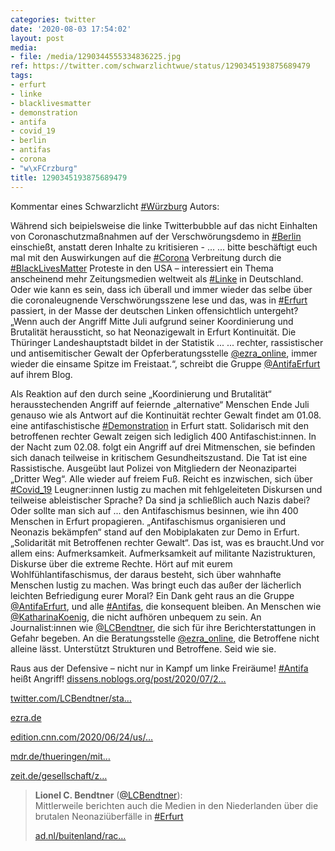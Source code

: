 ```yaml
---
categories: twitter
date: '2020-08-03 17:54:02'
layout: post
media:
- file: /media/1290344555334836225.jpg
ref: https://twitter.com/schwarzlichtwue/status/1290345193875689479
tags:
- erfurt
- linke
- blacklivesmatter
- demonstration
- antifa
- covid_19
- berlin
- antifas
- corona
- "w\xFCrzburg"
title: 1290345193875689479
---
```

Kommentar eines Schwarzlicht [#Würzburg](/t/würzburg) Autors:



Während sich beipielsweise die linke Twitterbubble auf das nicht Einhalten von Coronaschutzmaßnahmen auf der Verschwörungsdemo in [#Berlin](/t/berlin) einschießt, anstatt deren Inhalte zu kritisieren - ... 
... bitte beschäftigt euch mal mit den Auswirkungen auf die [#Corona](/t/corona) Verbreitung durch die [#BlackLivesMatter](/t/blacklivesmatter)  Proteste in den USA – interessiert ein Thema anscheinend mehr Zeitungsmedien weltweit als [#Linke](/t/linke) in Deutschland.
Oder wie kann es sein, dass ich überall und immer wieder das selbe über die coronaleugnende Verschwörungsszene lese und das, was in [#Erfurt](/t/erfurt) passiert, in der Masse der deutschen Linken offensichtlich untergeht?
„Wenn auch der Angriff Mitte Juli aufgrund seiner Koordinierung und Brutalität heraussticht, so hat Neonazigewalt in Erfurt Kontinuität. Die Thüringer Landeshauptstadt bildet in der Statistik ...
... rechter, rassistischer und antisemitischer Gewalt der Opferberatungsstelle [@ezra_online](https://twitter.com/ezra_online), immer wieder die einsame Spitze im Freistaat.“, schreibt die Gruppe [@AntifaErfurt](https://twitter.com/AntifaErfurt) auf ihrem Blog.

Als Reaktion auf den durch seine „Koordinierung und Brutalität“ herausstechenden
Angriff auf feiernde „alternative“ Menschen Ende Juli genauso wie als Antwort auf die Kontinuität rechter Gewalt findet am 01.08. eine antifaschistische [#Demonstration](/t/demonstration) in Erfurt statt. Solidarisch mit den betroffenen rechter Gewalt zeigen sich lediglich 400 Antifaschist:innen.
In der Nacht zum 02.08. folgt ein Angriff auf drei Mitmenschen, sie befinden sich danach teilweise in kritischem Gesundheitszustand. Die Tat ist eine Rassistische. Ausgeübt laut Polizei von Mitgliedern der Neonazipartei „Dritter Weg“.
Alle wieder auf freiem Fuß. Reicht es inzwischen, sich über [#Covid_19](/t/covid_19) Leugner:innen lustig zu machen mit fehlgeleiteten Diskursen und teilweise ableistischer Sprache? Da sind ja schließlich auch Nazis dabei? Oder sollte man sich auf ... den Antifaschismus besinnen, wie ihn 400 Menschen in Erfurt propagieren. „Antifaschismus organisieren und Neonazis bekämpfen“ stand auf den Mobiplakaten zur Demo in Erfurt. „Solidarität mit Betroffenen rechter Gewalt“. Das ist, was es braucht.Und vor allem eins: Aufmerksamkeit.
Aufmerksamkeit auf militante Nazistrukturen, Diskurse über die extreme Rechte. Hört auf mit eurem Wohlfühlantifaschismus, der daraus besteht, sich über wahnhafte Menschen lustig zu machen. Was bringt euch das außer der lächerlich leichten Befriedigung eurer Moral?
Ein Dank geht raus an die Gruppe [@AntifaErfurt](https://twitter.com/AntifaErfurt), und alle [#Antifas](/t/antifas), die konsequent bleiben. An Menschen wie [@KatharinaKoenig](https://twitter.com/KatharinaKoenig), die nicht aufhören unbequem zu sein. An Journalist:innen wie [@LCBendtner](https://twitter.com/LCBendtner), die sich für ihre Berichterstattungen in Gefahr begeben.
An die Beratungsstelle [@ezra_online](https://twitter.com/ezra_online), die Betroffene nicht alleine lässt. Unterstützt Strukturen und Betroffene. Seid wie sie.



Raus aus der Defensive – nicht nur in Kampf um linke Freiräume! [#Antifa](/t/antifa) heißt Angriff!
[dissens.noblogs.org/post/2020/07/2…](https://dissens.noblogs.org/post/2020/07/24/antifa-demo-nach-naziangriff/#more-470)

[twitter.com/LCBendtner/sta…](https://twitter.com/LCBendtner/status/1289850178686476289)

[ezra.de](https://ezra.de/)

[edition.cnn.com/2020/06/24/us/…](https://edition.cnn.com/2020/06/24/us/coronavirus-cases-protests-black-lives-matter-trnd/index.html)

[mdr.de/thueringen/mit…](https://www.mdr.de/thueringen/mitte-west-thueringen/erfurt/erfurt-schlaegerei-staatskanzlei-festgenomme-freigelassen-100.html)

[zeit.de/gesellschaft/z…](https://www.zeit.de/gesellschaft/zeitgeschehen/2020-08/erfurt-rassistische-attacke-tatverdaechtige-dritter-weg)
> <b>Lionel C. Bendtner</b> ([@LCBendtner](https://twitter.com/LCBendtner)):  
>Mittlerweile berichten auch die Medien in den Niederlanden über die brutalen Neonaziüberfälle in [#Erfurt](/t/erfurt)    
>  
>  
>  
>[ad.nl/buitenland/rac…](https://www.ad.nl/buitenland/racistische-aanval-op-buitenlanders-in-duitsland-twee-gewonden-eentje-in-kritieke-toestand~acd94db3/)  

